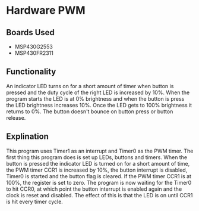 # Hardware PWM

## Boards Used

- MSP430G2553
- MSP430FR2311

## Functionality

An indicator LED turns on for a short amount of timer when button is pressed and the duty cycle of the right LED is increased by 10%. When the program starts the LED is at 0% brightness and when the button is press the LED brightness increases 10%. Once the LED gets to 100% brightness it returns to 0%. The button doesn't bounce on button press or button release.

## Explination

This program uses Timer1 as an interrupt and Timer0 as the PWM timer. The first thing this program does is set up LEDs, buttons and timers. When the button is pressed the indicator LED is turned on for a short amount of time, the PWM timer CCR1 is increased by 10%, the button interrupt is disabled, Timer0 is started and the button flag is cleared. If the PWM timer CCR1 is at 100%, the register is set to zero. The program is now waiting for the Timer0 to hit CCR0, at which point the button interrupt is enabled again and the clock is reset and disabled. The effect of this is that the LED is on until CCR1 is hit every timer cycle.

